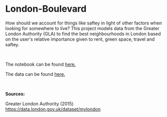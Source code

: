 # London-Boulevard

How should we account for things like saftey in light of other factors when looking for somewhere to live? This project models data from the Greater London Authority (GLA) to find the best neighbourhoods in London based on the user's relative importance given to rent, green space, travel and saftey.

<br/>

The notebook can be found [here.](https://github.com/jcarterlab/London-Boulevard/blob/main/London%20Boulevard.ipynb)

The data can be found [here.](https://github.com/jcarterlab/London-Boulevard/tree/main/Data)

<br/>

**Sources:**

Greater London Authority (2015) https://data.london.gov.uk/dataset/mylondon
